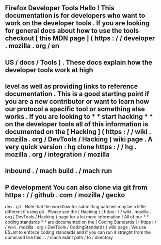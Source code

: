 #
Firefox
Developer
Tools
Hello
!
This
documentation
is
for
developers
who
want
to
work
on
the
developer
tools
.
If
you
are
looking
for
general
docs
about
how
to
use
the
tools
checkout
[
this
MDN
page
]
(
https
:
/
/
developer
.
mozilla
.
org
/
en
-
US
/
docs
/
Tools
)
.
These
docs
explain
how
the
developer
tools
work
at
high
-
level
as
well
as
providing
links
to
reference
documentation
.
This
is
a
good
starting
point
if
you
are
a
new
contributor
or
want
to
learn
how
our
protocol
a
specific
tool
or
something
else
works
.
If
you
are
looking
to
*
*
start
hacking
*
*
on
the
developer
tools
all
of
this
information
is
documented
on
the
[
Hacking
]
(
https
:
/
/
wiki
.
mozilla
.
org
/
DevTools
/
Hacking
)
wiki
page
.
A
very
quick
version
:
hg
clone
https
:
/
/
hg
.
mozilla
.
org
/
integration
/
mozilla
-
inbound
.
/
mach
build
.
/
mach
run
-
P
development
You
can
also
clone
via
git
from
https
:
/
/
github
.
com
/
mozilla
/
gecko
-
dev
.
git
.
Note
that
the
workflow
for
submitting
patches
may
be
a
little
different
if
using
git
.
Please
see
the
[
Hacking
]
(
https
:
/
/
wiki
.
mozilla
.
org
/
DevTools
/
Hacking
)
page
for
a
lot
more
information
!
All
of
our
*
*
coding
standards
*
*
are
documented
on
the
[
Coding
Standards
]
(
https
:
/
/
wiki
.
mozilla
.
org
/
DevTools
/
CodingStandards
)
wiki
page
.
We
use
ESLint
to
enforce
coding
standards
and
if
you
can
run
it
straight
from
the
command
like
this
:
.
/
mach
eslint
path
/
to
/
directory
